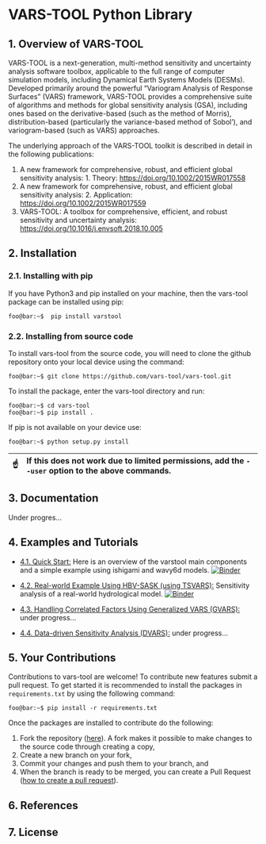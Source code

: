 # VARS-TOOL Python Library

## 1. Overview of VARS-TOOL

VARS-TOOL is a next-generation, multi-method sensitivity and uncertainty analysis software toolbox,
applicable to the full range of computer simulation models, including Dynamical Earth Systems
Models (DESMs). Developed primarily around the powerful “Variogram Analysis of Response
Surfaces” (VARS) framework, VARS-TOOL provides a comprehensive suite of algorithms and
methods for global sensitivity analysis (GSA), including ones based on the derivative-based (such as
the method of Morris), distribution-based (particularly the variance-based method of Sobol’), and
variogram-based (such as VARS) approaches.

The underlying approach of the VARS-TOOL toolkit is described in detail in the following publications:

1. A new framework for comprehensive, robust, and efficient global sensitivity analysis: 1. Theory: https://doi.org/10.1002/2015WR017558 
2. A new framework for comprehensive, robust, and efficient global sensitivity analysis: 2. Application: https://doi.org/10.1002/2015WR017559
3. VARS-TOOL: A toolbox for comprehensive, efficient, and robust sensitivity and uncertainty analysis: https://doi.org/10.1016/j.envsoft.2018.10.005


## 2. Installation

### 2.1. Installing with pip

If you have Python3 and pip installed on your machine, then the vars-tool package can be installed using pip:
```console
foo@bar:~$  pip install varstool
```

### 2.2. Installing from source code

To install vars-tool from the source code, you will need to clone the github repository onto your local device using the command:
```console
foo@bar:~$ git clone https://github.com/vars-tool/vars-tool.git
```
To install the package, enter the vars-tool directory and run:
```console
foo@bar:~$ cd vars-tool
foo@bar:~$ pip install .
```
If pip is not available on your device use:
```console
foo@bar:~$ python setup.py install
```
| :point_up:    | If this does not work due to limited permissions, add the `--user` option to the above commands.|
|---------------|:------------------------------------------------------------------------------------------------|


## 3. Documentation

Under progres...

## 4. Examples and Tutorials

* [4.1. Quick Start:](https://github.com/vars-tool/vars-tool/blob/master/tutorial/QucikStart-Tutorial.ipynb) Here is an overview of the varstool main components and a simple example using ishigami and wavy6d models. [![Binder](https://mybinder.org/badge_logo.svg)](https://mybinder.org/v2/gh/vars-tool/vars-tool/master?filepath=tutorial%2FQucikStart-Tutorial.ipynb)

* [4.2. Real-world Example Using HBV-SASK (using TSVARS):](https://github.com/vars-tool/vars-tool/blob/master/tutorial/TSVARS-Tutorial.ipynb) Sensitivity analysis of a real-world hydrological model. [![Binder](https://mybinder.org/badge_logo.svg)](https://mybinder.org/v2/gh/vars-tool/vars-tool/master?filepath=%2Ftutorial%2FTSVARS-Tutorial.ipynb)
	
* [4.3. Handling Correlated Factors Using Generalized VARS (GVARS):](url) under progress...
	
* [4.4. Data-driven Sensitivity Analysis (DVARS):](url) under progress...

## 5. Your Contributions

Contributions to vars-tool are welcome! To contribute new features submit a pull request. To get started it is recommended to install the packages in `requirements.txt` by using the following command:
```console
foo@bar:~$ pip install -r requirements.txt
```
Once the packages are installed to contribute do the following:
1. Fork the repository ([here](https://github.com/vars-tool/vars-tool/fork)). A fork makes it possible to make changes to the source code through creating a copy,
2. Create a new branch on your fork,
3. Commit your changes and push them to your branch, and
4. When the branch is ready to be merged, you can create a Pull Request ([how to create a pull request](https://gist.github.com/MarcDiethelm/7303312)).

## 6. References

## 7. License

